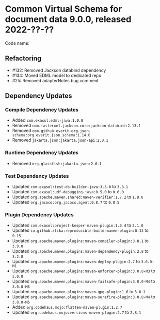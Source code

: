 # Common Virtual Schema for document data 9.0.0, released 2022-??-??

Code name:

## Refactoring

* #132: Removed Jackson databind dependency
* #134: Moved EDML model to dedicated repo
* #25: Removed adapterNotes bug comment

## Dependency Updates

### Compile Dependency Updates

* Added `com.exasol:edml-java:1.0.0`
* Removed `com.fasterxml.jackson.core:jackson-databind:2.13.1`
* Removed `com.github.everit-org.json-schema:org.everit.json.schema:1.14.0`
* Removed `jakarta.json:jakarta.json-api:2.0.1`

### Runtime Dependency Updates

* Removed `org.glassfish:jakarta.json:2.0.1`

### Test Dependency Updates

* Updated `com.exasol:test-db-builder-java:3.3.0` to `3.3.1`
* Updated `com.exasol:udf-debugging-java:0.5.0` to `0.6.0`
* Updated `org.apache.maven.shared:maven-verifier:1.7.2` to `1.8.0`
* Updated `org.jacoco:org.jacoco.agent:0.8.7` to `0.8.5`

### Plugin Dependency Updates

* Updated `com.exasol:project-keeper-maven-plugin:1.3.4` to `2.1.0`
* Updated `io.github.zlika:reproducible-build-maven-plugin:0.13` to `0.15`
* Updated `org.apache.maven.plugins:maven-compiler-plugin:3.8.1` to `3.9.0`
* Updated `org.apache.maven.plugins:maven-dependency-plugin:2.8` to `3.2.0`
* Updated `org.apache.maven.plugins:maven-deploy-plugin:2.7` to `3.0.0-M1`
* Updated `org.apache.maven.plugins:maven-enforcer-plugin:3.0.0-M3` to `3.0.0`
* Updated `org.apache.maven.plugins:maven-failsafe-plugin:3.0.0-M4` to `3.0.0-M5`
* Updated `org.apache.maven.plugins:maven-gpg-plugin:1.6` to `3.0.1`
* Updated `org.apache.maven.plugins:maven-surefire-plugin:3.0.0-M4` to `3.0.0-M5`
* Added `org.codehaus.mojo:flatten-maven-plugin:1.2.7`
* Updated `org.codehaus.mojo:versions-maven-plugin:2.7` to `2.8.1`
